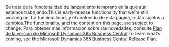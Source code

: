 <span data-ttu-id="81009-101">Se trata de la funcionalidad de lanzamiento temprano en la que aún estamos trabajando.</span><span class="sxs-lookup"><span data-stu-id="81009-101">This is early-release functionality that we’re still working on.</span></span> <span data-ttu-id="81009-102">La funcionalidad, y el contenido de esta página, están sujetos a cambios.</span><span class="sxs-lookup"><span data-stu-id="81009-102">The functionality, and the content on this page, are subject to change.</span></span> <span data-ttu-id="81009-103">Para obtener más información sobre las novedades, consulte [Plan de la versión de Microsoft Dynamics 365 Business Central](https://go.microsoft.com/fwlink/?linkid=2047422).</span><span class="sxs-lookup"><span data-stu-id="81009-103">To learn what’s coming, see the [Microsoft Dynamics 365 Business Central Release Plan](https://go.microsoft.com/fwlink/?linkid=2047422).</span></span>
